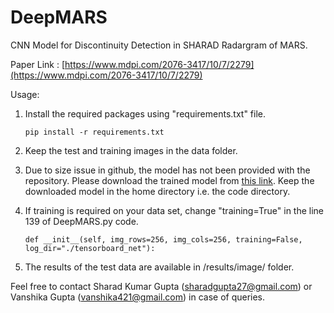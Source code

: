 # DeepMARS
CNN Model for Discontinuity Detection in SHARAD Radargram of MARS.

Paper Link : [https://www.mdpi.com/2076-3417/10/7/2279](https://www.mdpi.com/2076-3417/10/7/2279)

Usage:
1. Install the required packages using "requirements.txt" file.

	`pip install -r requirements.txt`

2. Keep the test and training images in the data folder.

3. Due to size issue in github, the model has not been provided with the repository. Please download the trained model from [this link](https://cloud.iitmandi.ac.in/f/be50f650fa/?raw=1). Keep the downloaded model in the home directory i.e. the code directory.
	
4. If training is required on your data set, change "training=True" in the line 139 of DeepMARS.py code.
	
	`def __init__(self, img_rows=256, img_cols=256, training=False, log_dir="./tensorboard_net"):`

5. The results of the test data are available in /results/image/ folder.

Feel free to contact Sharad Kumar Gupta (sharadgupta27@gmail.com) or Vanshika Gupta (vanshika421@gmail.com) in case of queries.
